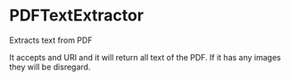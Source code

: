 # PDFTextExtractor

Extracts text from PDF 

It accepts and URI and it will return all text of the PDF.
If it has any images they will be disregard. 

